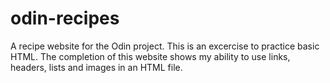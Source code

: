 # odin-recipes
A recipe website for the Odin project. This is an excercise to practice basic HTML. The completion of this website shows my ability to use links, headers, lists and images in an HTML file.

